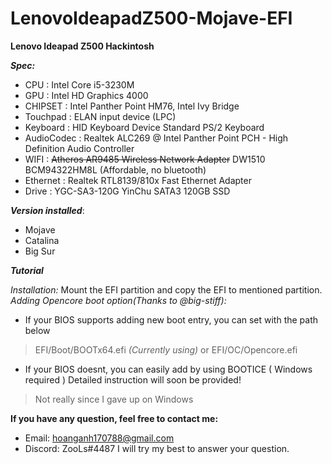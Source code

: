 # LenovoIdeapadZ500-Mojave-EFI

**Lenovo Ideapad Z500 Hackintosh**

**_Spec:_**
- CPU :                 Intel Core i5-3230M
- GPU :                 Intel HD Graphics 4000
- CHIPSET :             Intel Panther Point HM76, Intel Ivy Bridge
- Touchpad :            ELAN input device (LPC)
- Keyboard :            HID Keyboard Device
  	                    Standard PS/2 Keyboard
- AudioCodec :          Realtek ALC269 @ Intel Panther Point PCH - High Definition Audio Controller
- WIFI :               	~~Atheros AR9485 Wireless Network Adapter~~
                        DW1510 BCM94322HM8L (Affordable, no bluetooth)
- Ethernet :            Realtek RTL8139/810x Fast Ethernet Adapter
- Drive :               YGC-SA3-120G YinChu SATA3 120GB SSD

**_Version installed_**:
* Mojave
* Catalina
* Big Sur

**_Tutorial_**

_Installation:_ Mount the EFI partition and copy the EFI to mentioned partition.
_Adding Opencore boot option(Thanks to @big-stiff):_
- If your BIOS supports adding new boot entry, you can set with the path below
> EFI/Boot/BOOTx64.efi *(Currently using)*
or
> EFI/OC/Opencore.efi
- If your BIOS doesnt, you can easily add by using BOOTICE ( Windows required )
Detailed instruction will soon be provided!
> Not really since I gave up on Windows 


**If you have any question, feel free to contact me:**

- Email: hoanganh170788@gmail.com
- Discord: ZooLs#4487
I will try my best to answer your question.
